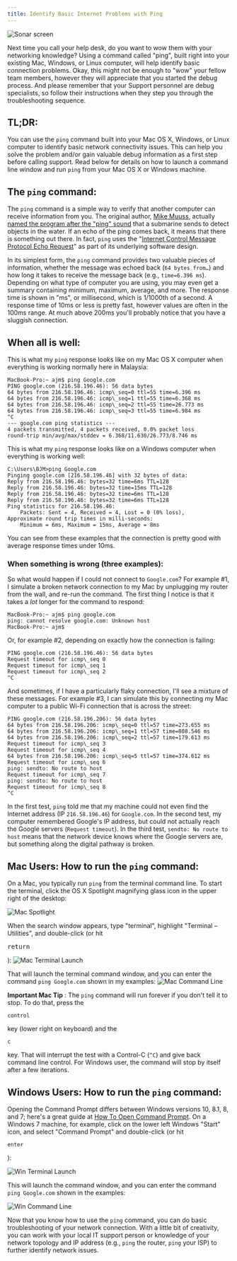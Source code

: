 ```yaml
---
title: Identify Basic Internet Problems with Ping
---
```

![Sonar screen](//discourse-user-assets.s3.amazonaws.com/original/2X/b/b1bfc671722851eed4adfe2d4ec24eb9ab8a875b.png)

Next time you call your help desk, do you want to wow them with your networking knowledge? Using a command called "ping", built right into your existing Mac, Windows, or Linux computer, will help identify basic connection problems. Okay, this might not be enough to "wow" your fellow team members, however they will appreciate that you started the debug process. And please remember that your Support personnel are debug specialists, so follow their instructions when they step you through the troubleshooting sequence.

## TL;DR:

You can use the `ping` command built into your Mac OS X, Windows, or Linux computer to identify basic network connectivity issues. This can help you solve the problem and/or gain valuable debug information as a first step before calling support. Read below for details on how to launch a command line window and run `ping` from your Mac OS X or Windows machine.

## The `ping` command:

The `ping` command is a simple way to verify that another computer can receive information from you. The original author, [Mike Muuss](https://en.wikipedia.org/wiki/Mike_Muuss), actually [named the program after the "ping" sound](https://en.wikipedia.org/wiki/Ping_%28networking_utility%29#History) that a submarine sends to detect objects in the water. If an echo of the ping comes back, it means that there is something out there. In fact, `ping` uses the "[Internet Control Message Protocol Echo Request](https://en.wikipedia.org/wiki/Internet_Control_Message_Protocol)" as part of its underlying software design.

In its simplest form, the `ping` command provides two valuable pieces of information, whether the message was echoed back (`64 bytes from…`) and how long it takes to receive the message back (e.g., `time=6.396 ms`). Depending on what type of computer you are using, you may even get a summary containing minimum, maximum, average, and more. The response time is shown in "ms", or millisecond, which is 1/1000th of a second. A response time of 10ms or less is pretty fast, however values are often in the 100ms range. At much above 200ms you'll probably notice that you have a sluggish connection.

## When all is well:

This is what my `ping` response looks like on my Mac OS X computer when everything is working normally here in Malaysia:

    MacBook-Pro:~ ajm$ ping Google.com
    PING google.com (216.58.196.46): 56 data bytes
    64 bytes from 216.58.196.46: icmp\_seq=0 ttl=55 time=6.396 ms
    64 bytes from 216.58.196.46: icmp\_seq=1 ttl=55 time=6.368 ms
    64 bytes from 216.58.196.46: icmp\_seq=2 ttl=55 time=26.773 ms
    64 bytes from 216.58.196.46: icmp\_seq=3 ttl=55 time=6.984 ms
    ^C
    --- google.com ping statistics ---
    4 packets transmitted, 4 packets received, 0.0% packet loss
    round-trip min/avg/max/stddev = 6.368/11.630/26.773/8.746 ms

This is what my `ping` response looks like on a Windows computer when everything is working well:

    C:\Users\BJM>ping Google.com
    Pinging google.com [216.58.196.46] with 32 bytes of data:
    Reply from 216.58.196.46: bytes=32 time=6ms TTL=128
    Reply from 216.58.196.46: bytes=32 time=15ms TTL=128
    Reply from 216.58.196.46: bytes=32 time=6ms TTL=128
    Reply from 216.58.196.46: bytes=32 time=6ms TTL=128
    Ping statistics for 216.58.196.46:
        Packets: Sent = 4, Received = 4, Lost = 0 (0% loss),
    Approximate round trip times in milli-seconds:
        Minimum = 6ms, Maximum = 15ms, Average = 8ms

You can see from these examples that the connection is pretty good with average response times under 10ms.

### When something is wrong (three examples):

So what would happen if I could not connect to `Google.com`? For example <span class="hashtag">#1</span>, I simulate a broken network connection to my Mac by unplugging my router from the wall, and re-run the command. The first thing I notice is that it takes a _lot_ longer for the command to respond:

    MacBook-Pro:~ ajm$ ping google.com
    ping: cannot resolve google.com: Unknown host
    MacBook-Pro:~ ajm$

Or, for example <span class="hashtag">#2</span>, depending on exactly how the connection is failing:

    PING google.com (216.58.196.46): 56 data bytes
    Request timeout for icmp\_seq 0
    Request timeout for icmp\_seq 1
    Request timeout for icmp\_seq 2
    ^C

And sometimes, if I have a particularly flaky connection, I'll see a mixture of these messages. For example <span class="hashtag">#3</span>, I can simulate this by connecting my Mac computer to a public Wi-Fi connection that is across the street:

    PING google.com (216.58.196.206): 56 data bytes
    64 bytes from 216.58.196.206: icmp\_seq=0 ttl=57 time=273.655 ms
    64 bytes from 216.58.196.206: icmp\_seq=1 ttl=57 time=808.546 ms
    64 bytes from 216.58.196.206: icmp\_seq=2 ttl=57 time=179.613 ms
    Request timeout for icmp\_seq 3
    Request timeout for icmp\_seq 4
    64 bytes from 216.58.196.206: icmp\_seq=5 ttl=57 time=374.612 ms
    Request timeout for icmp\_seq 6
    ping: sendto: No route to host
    Request timeout for icmp\_seq 7
    ping: sendto: No route to host
    Request timeout for icmp\_seq 8
    ^C

In the first test, `ping` told me that my machine could not even find the Internet address (IP `216.58.196.46`) for `Google.com`. In the second test, my computer remembered Google's IP address, but could not actually reach the Google servers (`Request timeout`). In the third test, `sendto: No route to host` means that the network device knows where the Google servers are, but something along the digital pathway is broken.

## Mac Users: How to run the `ping` command:

On a Mac, you typically run `ping` from the terminal command line. To start the terminal, click the OS X Spotlight magnifying glass icon in the upper right of the desktop:

![Mac Spotlight](//discourse-user-assets.s3.amazonaws.com/original/2X/9/924e9346b5f92fe41127f6b3e403f454773edae9.png)

When the search window appears, type "terminal", highlight "Terminal – Utilities", and double-click (or hit

<kbd>return</kbd>

): ![Mac Terminal Launch](//discourse-user-assets.s3.amazonaws.com/original/2X/9/976e1fb628c0d0bf2a6a9b57504305fd844716d4.png)

That will launch the terminal command window, and you can enter the command `ping Google.com` shown in my examples: ![Mac Command Line](//discourse-user-assets.s3.amazonaws.com/original/2X/0/05d1e4d360c14921f7bd7ab871358b956f1e7d03.png)

**Important Mac Tip** : The `ping` command will run forever if you don't tell it to stop. To do that, press the

`control`

key (lower right on keyboard) and the

`c`

key. That will interrupt the test with a Control-C (`^C`) and give back command line control. For Windows user, the command will stop by itself after a few iterations.

## Windows Users: How to run the `ping` command:

Opening the Command Prompt differs between Windows versions 10, 8.1, 8, and 7; here's a great guide at [How To Open Command Prompt](http://pcsupport.about.com/od/commandlinereference/f/open-command-prompt.htm). On a Windows 7 machine, for example, click on the lower left Windows "Start" icon, and select "Command Prompt" and double-click (or hit

`enter`

):

![Win Terminal Launch](//discourse-user-assets.s3.amazonaws.com/original/2X/4/4e0b18755930ad0d64e6e38763f0b96054fd76fb.png)

This will launch the command window, and you can enter the command `ping Google.com` shown in the examples:

![Win Command Line](//discourse-user-assets.s3.amazonaws.com/original/2X/9/94d8ed91d29574497ad0f2eb2cd235050132851e.png)

Now that you know how to use the `ping` command, you can do basic troubleshooting of your network connection. With a little bit of creativity, you can work with your local IT support person or knowledge of your network topology and IP address (e.g., `ping` the router, `ping` your ISP) to further identify network issues.